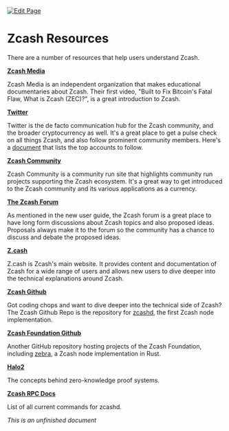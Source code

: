 <a href="https://github.com/henryquincy/zechub/edit/main/site/Start_Here/Zcash_Resources.md" target="_blank">
  <img src="https://img.shields.io/badge/Edit-blue" alt="Edit Page"/>
</a>

# Zcash Resources

There are a number of resources that help users understand Zcash.

**[Zcash Media](https://www.youtube.com/c/ZcashMedia)**

Zcash Media is an independent organization that makes educational documentaries about Zcash. Their first video, "Built to Fix Bitcoin's Fatal Flaw, What is Zcash (ZEC)?", is a great introduction to Zcash.

**[Twitter](twitter.com)**

Twitter is the de facto communication hub for the Zcash community, and the broader cryptocurrency as well. It's a great place to get a pulse check on all things Zcash, and also follow prominent community members. Here's a [document](https://www.notion.so/zechub/Social-Media-Links-05b9df645af54de7a1989d9c4ccc4d05) that lists the top accounts to follow.

**[Zcash Community](zcashcommunity.com)**

Zcash Community is a community run site that highlights community run projects supporting the Zcash ecosystem. It's a great way to get introduced to the Zcash community and its various applications as a currency.

**[The Zcash Forum](forum.zcashcommunity.com)**

As mentioned in the new user guide, the Zcash forum is a great place to have long form discussions about Zcash topics and also proposed ideas. Proposals always make it to the forum so the community has a chance to discuss and debate the proposed ideas.

**[Z.cash](z.cash)**

Z.cash is Zcash's main website. It provides content and documentation of Zcash for a wide range of users and allows new users to dive deeper into the technical explanations around Zcash.

**[Zcash Github](https://github.com/zcash/zcash)**

Got coding chops and want to dive deeper into the technical side of Zcash? The Zcash Github Repo is the repository for [zcashd](https://electriccoin.co/zcashd/), the first Zcash node implementation.

**[Zcash Foundation Github](https://github.com/ZcashFoundation)**

Another GitHub repository hosting projects of the Zcash Foundation, including [zebra](https://github.com/ZcashFoundation/zebra), a Zcash node implementation in Rust.

**[Halo2](https://zcash.github.io/halo2/index.html)**

The concepts behind zero-knowledge proof systems.

**[Zcash RPC Docs](https://zcash.github.io/rpc/)**

List of all current commands for zcashd.

_This is an unfinished document_
